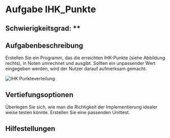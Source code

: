 # Aufgabe IHK_Punkte

## Schwierigkeitsgrad: **

## Aufgabenbeschreibung
Erstellen Sie ein Programm, das die erreichten IHK-Punkte (siehe Abbildung rechts), in Noten umrechnet und ausgibt. Sollten ein unpassender Wert eingegeben werden, wird der Nutzer darauf aufmerksam gemacht.

![IHK Punkteverteilung](https://1a-pruefung.de/wp-content/uploads/2017/11/notenschluessel.png)

## Vertiefungsoptionen
Überlegen Sie sich, wie man die Richtigkeit der Implementierung idealer weise testen könnte. Erstellen Sie eine passenden Unittest.

## Hilfestellungen